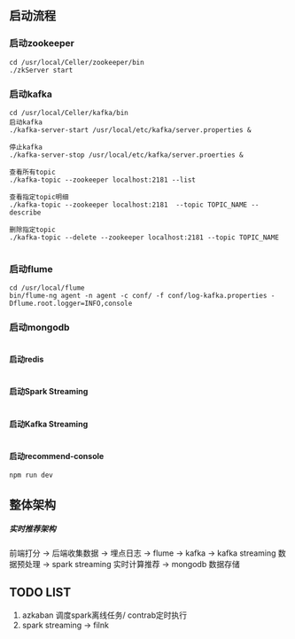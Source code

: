 ## 启动流程

### 启动zookeeper
```
cd /usr/local/Celler/zookeeper/bin
./zkServer start
```

### 启动kafka
```
cd /usr/local/Celler/kafka/bin
启动kafka
./kafka-server-start /usr/local/etc/kafka/server.properties &

停止kafka
./kafka-server-stop /usr/local/etc/kafka/server.proerties &

查看所有topic
./kafka-topic --zookeeper localhost:2181 --list

查看指定topic明细
./kafka-topic --zookeeper localhost:2181  --topic TOPIC_NAME --describe

删除指定topic
./kafka-topic --delete --zookeeper localhost:2181 --topic TOPIC_NAME


```

### 启动flume
```
cd /usr/local/flume
bin/flume-ng agent -n agent -c conf/ -f conf/log-kafka.properties -Dflume.root.logger=INFO,console
```
### 启动mongodb
```

```

#### 启动redis
```

```
#### 启动Spark Streaming
```

```
#### 启动Kafka Streaming
```

```
#### 启动recommend-console
```
npm run dev
```
## 整体架构

##### 实时推荐架构
前端打分 -> 后端收集数据 -> 埋点日志 -> flume -> kafka -> kafka streaming 数据预处理 -> spark streaming 实时计算推荐 -> mongodb 数据存储

## TODO LIST

1. azkaban 调度spark离线任务/ contrab定时执行
2. spark streaming -> filnk
